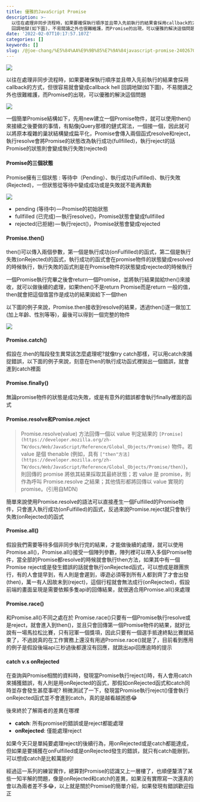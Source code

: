 ```yaml
---
title: 優雅的JavaScript Promise
description: >-
  以往在處理非同步流程時，如果要確保執行順序並且帶入先前執行的結果會採用callback的方式，但很容易就會變成callback hell
  回調地獄(如下圖)，不易閱讀之外也很難維護，而Promise的出現，可以優雅的解決這個問題
date: '2022-02-07T10:17:57.107Z'
categories: []
keywords: []
slug: /@joe-chang/%E5%84%AA%E9%9B%85%E7%9A%84javascript-promise-2402670eaa0
---
```


![](/Users/joectchang_mac/Downloads/medium-export-a/post2022/md_1697073583233/img/1__YpWbqiMz5wNQIfM09GRnAA.jpeg)

以往在處理非同步流程時，如果要確保執行順序並且帶入先前執行的結果會採用callback的方式，但很容易就會變成callback hell 回調地獄(如下圖)，不易閱讀之外也很難維護，而Promise的出現，可以優雅的解決這個問題

![](/Users/joectchang_mac/Downloads/medium-export-a/post2022/md_1697073583233/img/1__9yiIpaZcU4Dc1Tip6KBvbg.png)

一個簡單Promise結構如下，先用new建立一個Promise物件，就可以使用then()來接續之後要做的事情，有點像jQuery那樣的鏈式寫法，一個接一個，因此就可以將原本複雜的巢狀結構變成扁平化，Promise會傳入兩個函式resolve和reject，執行resolve會將Promise的狀態改為執行成功(fullfilled)，執行reject的話Promise的狀態則會變成執行失敗(rejected)

#### Promise的三個狀態

Promise擁有三個狀態 : 等待中（Pending）、執行成功(Fulfilled)、執行失敗(Rejected)，一但狀態從等待中變成成功或是失敗就不能再異動

![](/Users/joectchang_mac/Downloads/medium-export-a/post2022/md_1697073583233/img/1__eWEqIUtLKDIxEyjhY__F1Sg.png)

*   pending (等待中) — Promise的初始狀態
*   fullfilled (已完成) — 執行resolve()，Promise狀態會變成fullfilled
*   rejected(已拒絕) — 執行reject()，Promise狀態會變成rejected

#### Promise.then()

then()可以傳入兩個參數，第一個是執行成功(onFulfilled)的函式，第二個是執行失敗(onRejected)的函式，執行成功的函式會在promise物件的狀態變成resolved的時候執行，執行失敗的函式則是在Promise物件的狀態變成rejected的時候執行

一個Promise執行完畢之後會return一個Promise，並將執行結果拋給then()來接收，就可以做後續的處理，如果then()不是return Promise而是return 一般的值，then就會把這個值當作是成功的結果拋給下一個then

以下圖的例子來說，Promise.then接收到resolve的結果，透過then()逐一做加工(加上年齡、性別等等)，最後可以得到一個完整的物件

![](/Users/joectchang_mac/Downloads/medium-export-a/post2022/md_1697073583233/img/1__wV8ug80CFUXrtVL5nUWjnw.png)

#### Promise.catch()

假設在.then的階段發生異常該怎麼處理呢?就像try catch那樣，可以用catch來捕捉錯誤，以下面的例子來說，刻意在then的執行成功函式裡拋出一個錯誤，就會進到catch裡面

#### Promise.finally()

無論promise物件的狀態是成功失敗，或是有意外的錯誤都會執行finally裡面的函式

#### Promise.resolve和Promise.reject

> Promise.resolve(value) 方法回傳一個以 value 判定結果的 `[Promise](https://developer.mozilla.org/zh-TW/docs/Web/JavaScript/Reference/Global_Objects/Promise)` 物件。若 value 是個 thenable (例如，具有 `["then"方法](https://developer.mozilla.org/zh-TW/docs/Web/JavaScript/Reference/Global_Objects/Promise/then)`)，則回傳的 promise 將依其結果採取其最終狀態；若 value 是 promise，則作為呼叫 Promise.resolve 之結果；其他情形都將回傳以 value 實現的 promise。(引用自MDN)

簡單來說使用Promise.resolve的語法可以直接產生一個Fulfilled的Promise物件，只會進入執行成功(onFulfilled)的函式，反過來說Promise.reject就只會執行失敗(onRejected)的函式

#### Promise.all()

假設我們需要等待多個非同步執行完的結果，才能做後續的處理，就可以使用 Promise.all()，Promise.all()接受一個陣列參數，陣列裡可以帶入多個Promise物件，當全部的Promise都resolve的時候就會執行then方法，如果其中有一個Promise reject或是發生錯誤的話就會執行onRejected函式，可以想成是跟團旅行，有的人會提早到，有人則是會遲到，導遊必須等到所有人都到齊了才會出發(then)，萬一有人因故未到(reject)，這個行程就會無法成行(onRejected)，假設前端的畫面呈現是需要依賴多隻api的回傳結果，就很適合用Promise.all()來處理

#### Promise.race()

和Promise.all()不同之處在於 Promise.race()只要有一個Promise執行resolve或是reject，就會進入到then()，並且只會回傳第一個Promise物件的結果，就好比說有一場馬拉松比賽，只有冠軍一個獎項，因此只要有一個選手抵達終點比賽就結束了，不過說真的在工作實務上還沒有用過Promise.race()就是了，目前看到應用的例子是假設後端api三秒過後都還沒有回應，就跳出api回應逾時的提示

#### catch v.s onRejected

在查詢與Promise相關的資料時，發現當Promise執行reject()時，有人會用catch來捕獲錯誤，有人則是用onRejected的函式，那假如onRejected函式和catch同時並存會發生甚麼事呢? 稍微測試了一下，發現當Promise執行reject()僅會執行onRejected函式並不會進到catch，真的是越看越困惑😂

後來終於了解兩者的差異在哪裡

*   **catch**: 所有promise的錯誤或是reject都能處理
*   **onRejected**: 僅能處理reject

如果今天只是單純要處理reject的後續行為，用onRejected或是catch都能達成，但如果是要捕獲在onFulfilled或是onRejected發生的錯誤，就只有catch能辦到，可以想成catch是比較萬能的!

經過這一系列的練習實作，總算對Promise的認識又上一層樓了，也順便釐清了某些一知半解的問題，像是onRejected和catch的差異，如果沒有實際寫一次還真的會以為兩者差不多😂，以上就是關於Promise的簡單介紹，如果發現有錯誤歡迎指正